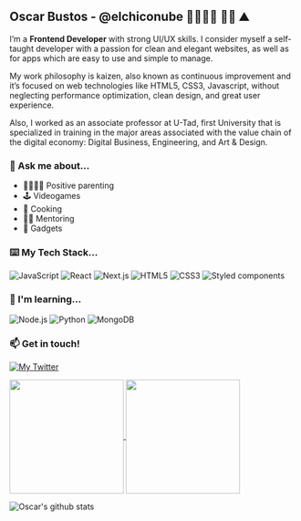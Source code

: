## Oscar Bustos - @elchiconube 👨‍👩‍👧‍👧 👨‍💻 ⛰️

I’m a **Frontend Developer** with strong UI/UX skills. I consider myself a self-taught developer with a passion for clean and elegant websites, as well as for apps which are easy to use and simple to manage.

My work philosophy is kaizen, also known as continuous improvement and it’s focused on web technologies like HTML5, CSS3, Javascript, without neglecting performance optimization, clean design, and great user experience.

Also, I worked as an associate professor at U-Tad, first University that is specialized in training in the major areas associated with the value chain of the digital economy: Digital Business, Engineering, and Art & Design.

### 💬 Ask me about...

- 👨‍👩‍👧‍👧 Positive parenting
- 🕹️ Videogames
- 🍳 Cooking
- 🧑‍🏫 Mentoring
- 🤖 Gadgets

### ⌨️ My Tech Stack...

![JavaScript](https://img.shields.io/badge/-JavaScript-%A64563?style=flat-square&logo=javascript&logoColor=white&color=fbec74)
![React](https://img.shields.io/badge/-React-%71485F?style=flat-square&logo=react&logoColor=white&color=61dafb)
![Next.js](https://img.shields.io/badge/-NEXTjs-%37323E?style=flat-square&logo=next.js&logoColor=white&color=000000)
![HTML5](https://img.shields.io/badge/-HTML5-%E06088?style=flat-square&logo=html5&logoColor=white&color=f14a29)
![CSS3](https://img.shields.io/badge/-CSS3-%DA4167?style=flat-square&logo=css3&logoColor=white&color=0277bd)
![Styled components](https://img.shields.io/badge/-StyledComponents-%71485F?style=flat-square&logo=styled-components&logoColor=white&color=c770ac)

### 🌱 I'm learning...

![Node.js](https://img.shields.io/badge/-NodeJs-%E06088?style=flat-square&logo=node.js&logoColor=white&color=026e00)
![Python](https://img.shields.io/badge/-Python-%DA4167?style=flat-square&logo=mongodb&logoColor=white&color=fbec74)
![MongoDB](https://img.shields.io/badge/-MongoDB-%DA4167?style=flat-square&logo=mongodb&logoColor=white&color=13aa52)


### 📫 Get in touch!

<p>
  <a href="https://twitter.com/elchiconube" target="_blank"><img src="https://img.shields.io/badge/-@elchiconube-1da1f2?style=for-the-badge&logo=twitter&logoColor=white" alt="My Twitter"></a>
</p>


<a href="https://github.com/elchiconube/stats">
  <img height=200 align="center" src="https://stats-three-mu.vercel.app/api?username=elchiconube" />
</a>
<a href="https://github.com/elchiconube/stats">
  <img height=200 align="center" src="https://stats-three-mu.vercel.app/api/top-langs?username=elchiconube&layout=compact&langs_count=8&card_width=320" />
</a>



![Oscar's github stats](https://github-readme-stats.vercel.app/api?username=elchiconube&count_private=true&theme=tokyonight&hide=contribs,prs)
